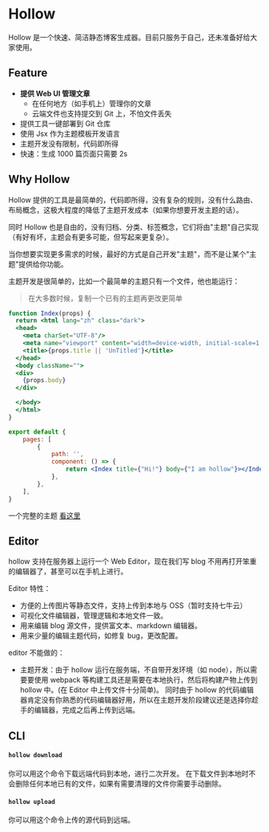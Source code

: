 # Hollow

Hollow 是一个快速、简洁静态博客生成器。目前只服务于自己，还未准备好给大家使用。

## Feature

- **提供 Web UI 管理文章**
  - 在任何地方（如手机上）管理你的文章
  - 云端文件也支持提交到 Git 上，不怕文件丢失
- 提供工具一键部署到 Git 仓库
- 使用 Jsx 作为主题模板开发语言
- 主题开发没有限制，代码即所得
- 快速：生成 1000 篇页面只需要 2s

## Why Hollow
Hollow 提供的工具是最简单的，代码即所得，没有复杂的规则，没有什么路由、布局概念，这极大程度的降低了主题开发成本（如果你想要开发主题的话）。

同时 Hollow 也是自由的，没有归档、分类、标签概念，它们将由"主题"自己实现（有好有坏，主题会有更多可能，但写起来更复杂）。

当你想要实现更多需求的时候，最好的方式是自己开发"主题"，而不是让某个"主题"提供给你功能。

主题开发是很简单的，比如一个最简单的主题只有一个文件，他也能运行：

> 在大多数时候，复制一个已有的主题再更改更简单

```jsx
function Index(props) {
  return <html lang="zh" class="dark">
  <head>
    <meta charSet="UTF-8"/>
    <meta name="viewport" content="width=device-width, initial-scale=1.0" />
    <title>{props.title || 'UnTitled'}</title>
  </head>
  <body className="">
  <div>
    {props.body}
  </div>

  </body>
  </html>
}

export default {
    pages: [
        {
            path: '',
            component: () => {
                return <Index title={"Hi!"} body={"I am hollow"}></Index>
            },
        },
    ],
}
```

一个完整的主题 [看这里](./workspace/theme/hollow)

## Editor

hollow 支持在服务器上运行一个 Web Editor，现在我们写 blog 不用再打开笨重的编辑器了，甚至可以在手机上进行。

Editor 特性：

- 方便的上传图片等静态文件，支持上传到本地与 OSS（暂时支持七牛云）
- 可视化文件编辑器，管理逻辑和本地文件一致。
- 用来编辑 blog 源文件，提供富文本、markdown 编辑器。
- 用来少量的编辑主题代码，如修复 bug，更改配置。

editor 不能做的：

- 主题开发：由于 hollow 运行在服务端，不自带开发环境（如 node），所以需要要使用 webpack 等构建工具还是需要在本地执行，然后将构建产物上传到 hollow 中。(在 Editor 中上传文件十分简单)。
  同时由于 hollow 的代码编辑器肯定没有你熟悉的代码编辑器好用，所以在主题开发阶段建议还是选择你趁手的编辑器，完成之后再上传到远端。

## CLI

#### `hollow download`

你可以用这个命令下载远端代码到本地，进行二次开发。
在下载文件到本地时不会删除任何本地已有的文件，如果有需要清理的文件你需要手动删除。

#### `hollow upload`

你可以用这个命令上传的源代码到远端。
